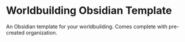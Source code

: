 # Worldbuilding Obsidian Template
 An Obsidian template for your worldbuilding. Comes complete with pre-created organization.
